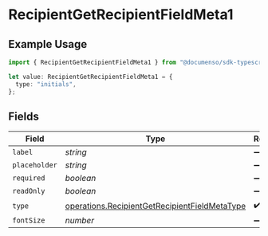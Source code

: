 # RecipientGetRecipientFieldMeta1

## Example Usage

```typescript
import { RecipientGetRecipientFieldMeta1 } from "@documenso/sdk-typescript/models/operations";

let value: RecipientGetRecipientFieldMeta1 = {
  type: "initials",
};
```

## Fields

| Field                                                                                                          | Type                                                                                                           | Required                                                                                                       | Description                                                                                                    |
| -------------------------------------------------------------------------------------------------------------- | -------------------------------------------------------------------------------------------------------------- | -------------------------------------------------------------------------------------------------------------- | -------------------------------------------------------------------------------------------------------------- |
| `label`                                                                                                        | *string*                                                                                                       | :heavy_minus_sign:                                                                                             | N/A                                                                                                            |
| `placeholder`                                                                                                  | *string*                                                                                                       | :heavy_minus_sign:                                                                                             | N/A                                                                                                            |
| `required`                                                                                                     | *boolean*                                                                                                      | :heavy_minus_sign:                                                                                             | N/A                                                                                                            |
| `readOnly`                                                                                                     | *boolean*                                                                                                      | :heavy_minus_sign:                                                                                             | N/A                                                                                                            |
| `type`                                                                                                         | [operations.RecipientGetRecipientFieldMetaType](../../models/operations/recipientgetrecipientfieldmetatype.md) | :heavy_check_mark:                                                                                             | N/A                                                                                                            |
| `fontSize`                                                                                                     | *number*                                                                                                       | :heavy_minus_sign:                                                                                             | N/A                                                                                                            |